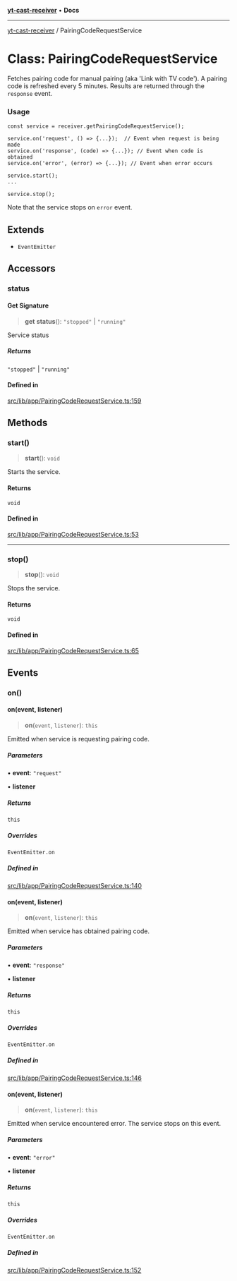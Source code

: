 [**yt-cast-receiver**](../README.md) • **Docs**

***

[yt-cast-receiver](../README.md) / PairingCodeRequestService

# Class: PairingCodeRequestService

Fetches pairing code for manual pairing (aka 'Link with TV code').
A pairing code is refreshed every 5 minutes. Results are returned through
the `response` event.

### Usage

```
const service = receiver.getPairingCodeRequestService();

service.on('request', () => {...});  // Event when request is being made
service.on('response', (code) => {...}); // Event when code is obtained
service.on('error', (error) => {...}); // Event when error occurs

service.start();
...

service.stop();
```

Note that the service stops on `error` event.

## Extends

- `EventEmitter`

## Accessors

### status

#### Get Signature

> **get** **status**(): `"stopped"` \| `"running"`

Service status

##### Returns

`"stopped"` \| `"running"`

#### Defined in

[src/lib/app/PairingCodeRequestService.ts:159](https://github.com/patrickkfkan/yt-cast-receiver/blob/e384300201bf276a725286875fe0fb4b45f5c05f/src/lib/app/PairingCodeRequestService.ts#L159)

## Methods

### start()

> **start**(): `void`

Starts the service.

#### Returns

`void`

#### Defined in

[src/lib/app/PairingCodeRequestService.ts:53](https://github.com/patrickkfkan/yt-cast-receiver/blob/e384300201bf276a725286875fe0fb4b45f5c05f/src/lib/app/PairingCodeRequestService.ts#L53)

***

### stop()

> **stop**(): `void`

Stops the service.

#### Returns

`void`

#### Defined in

[src/lib/app/PairingCodeRequestService.ts:65](https://github.com/patrickkfkan/yt-cast-receiver/blob/e384300201bf276a725286875fe0fb4b45f5c05f/src/lib/app/PairingCodeRequestService.ts#L65)

## Events

### on()

#### on(event, listener)

> **on**(`event`, `listener`): `this`

Emitted when service is requesting pairing code.

##### Parameters

• **event**: `"request"`

• **listener**

##### Returns

`this`

##### Overrides

`EventEmitter.on`

##### Defined in

[src/lib/app/PairingCodeRequestService.ts:140](https://github.com/patrickkfkan/yt-cast-receiver/blob/e384300201bf276a725286875fe0fb4b45f5c05f/src/lib/app/PairingCodeRequestService.ts#L140)

#### on(event, listener)

> **on**(`event`, `listener`): `this`

Emitted when service has obtained pairing code.

##### Parameters

• **event**: `"response"`

• **listener**

##### Returns

`this`

##### Overrides

`EventEmitter.on`

##### Defined in

[src/lib/app/PairingCodeRequestService.ts:146](https://github.com/patrickkfkan/yt-cast-receiver/blob/e384300201bf276a725286875fe0fb4b45f5c05f/src/lib/app/PairingCodeRequestService.ts#L146)

#### on(event, listener)

> **on**(`event`, `listener`): `this`

Emitted when service encountered error. The service stops on this event.

##### Parameters

• **event**: `"error"`

• **listener**

##### Returns

`this`

##### Overrides

`EventEmitter.on`

##### Defined in

[src/lib/app/PairingCodeRequestService.ts:152](https://github.com/patrickkfkan/yt-cast-receiver/blob/e384300201bf276a725286875fe0fb4b45f5c05f/src/lib/app/PairingCodeRequestService.ts#L152)

